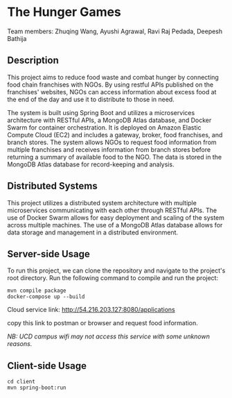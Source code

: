 # The Hunger Games

Team members: Zhuqing Wang, Ayushi Agrawal, Ravi Raj Pedada, Deepesh Bathija

## Description

This project aims to reduce food waste and combat hunger by connecting food chain franchises with NGOs. By using restful APIs published on the franchises' websites, NGOs can access information about excess food at the end of the day and use it to distribute to those in need.
  
The system is built using Spring Boot and utilizes a microservices architecture with RESTful APIs, a MongoDB Atlas database, and Docker Swarm for container orchestration. It is deployed on Amazon Elastic Compute Cloud (EC2) and includes a gateway, broker, food franchises, and branch stores. The system allows NGOs to request food information from multiple franchises and receives information from branch stores before returning a summary of available food to the NGO. The data is stored in the MongoDB Atlas database for record-keeping and analysis.

## Distributed Systems 

This project utilizes a distributed system architecture with multiple microservices communicating with each other through RESTful APIs. The use of Docker Swarm allows for easy deployment and scaling of the system across multiple machines. The use of a MongoDB Atlas database allows for data storage and management in a distributed environment.

## Server-side Usage

To run this project, we can clone the repository and navigate to the project's root directory. Run the following command to compile and run the project:

~~~
mvn compile package
docker-compose up --build
~~~

Cloud service link: http://54.216.203.127:8080/applications 

copy this link to postman or browser and request food information.

*NB: UCD campus wifi may not access this service with some unknown reasons.*

## Client-side Usage

~~~
cd client
mvn spring-boot:run
~~~
